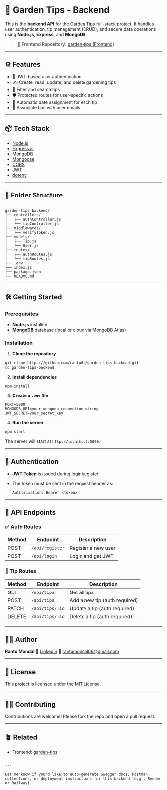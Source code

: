
# 🌱 Garden Tips - Backend

This is the **backend API** for the [Garden Tips](https://github.com/rantu01/garden-tips) full-stack project. It handles user authentication, tip management (CRUD), and secure data operations using **Node.js**, **Express**, and **MongoDB**.

> 🔗 **Frontend Repository:** [garden-tips (Frontend)](https://github.com/rantu01/garden-tips)

---

## ⚙️ Features

- 🔐 JWT-based user authentication
- ✍️ Create, read, update, and delete gardening tips
- 🔎 Filter and search tips
- 🛡️ Protected routes for user-specific actions
- 📅 Automatic date assignment for each tip
- 📧 Associate tips with user emails

---

## 📦 Tech Stack

- [Node.js](https://nodejs.org/)
- [Express.js](https://expressjs.com/)
- [MongoDB](https://www.mongodb.com/)
- [Mongoose](https://mongoosejs.com/)
- [CORS](https://www.npmjs.com/package/cors)
- [JWT](https://jwt.io/)
- [dotenv](https://www.npmjs.com/package/dotenv)

---

## 📁 Folder Structure

```

garden-tips-backend/
├── controllers/
│   ├── authController.js
│   └── tipController.js
├── middlewares/
│   └── verifyToken.js
├── models/
│   ├── Tip.js
│   └── User.js
├── routes/
│   ├── authRoutes.js
│   └── tipRoutes.js
├── .env
├── index.js
├── package.json
└── README.md

````

---

## 🛠️ Getting Started

### Prerequisites

- **Node.js** installed
- **MongoDB** database (local or cloud via MongoDB Atlas)

### Installation

1. **Clone the repository**

```bash
git clone https://github.com/rantu01/garden-tips-backend.git
cd garden-tips-backend
````

2. **Install dependencies**

```bash
npm install
```

3. **Create a `.env` file**

```env
PORT=5000
MONGODB_URI=your_mongodb_connection_string
JWT_SECRET=your_secret_key
```

4. **Run the server**

```bash
npm start
```

The server will start at `http://localhost:5000`.

---

## 🔐 Authentication

* **JWT Token** is issued during login/register.
* The token must be sent in the request header as:

  ```http
  Authorization: Bearer <token>
  ```

---

## 🔄 API Endpoints

### ✅ Auth Routes

| Method | Endpoint        | Description         |
| ------ | --------------- | ------------------- |
| POST   | `/api/register` | Register a new user |
| POST   | `/api/login`    | Login and get JWT   |

### 🌿 Tip Routes

| Method | Endpoint        | Description                   |
| ------ | --------------- | ----------------------------- |
| GET    | `/api/tips`     | Get all tips                  |
| POST   | `/api/tips`     | Add a new tip (auth required) |
| PATCH  | `/api/tips/:id` | Update a tip (auth required)  |
| DELETE | `/api/tips/:id` | Delete a tip (auth required)  |

---

## 🙋‍♂️ Author

**Rantu Mondal**
🔗 [LinkedIn](https://www.linkedin.com/in/rantubytes)
📧 [rantumondal06@gmail.com](mailto:rantumondal06@gmail.com)

---

## 📄 License

This project is licensed under the [MIT License](LICENSE).

---

## 🧑‍💻 Contributing

Contributions are welcome! Please fork the repo and open a pull request.

---

## 🪴 Related

* Frontend: [garden-tips](https://github.com/rantu01/garden-tips)

```

---

Let me know if you'd like to auto-generate Swagger docs, Postman collections, or deployment instructions for this backend (e.g., Render or Railway).
```
